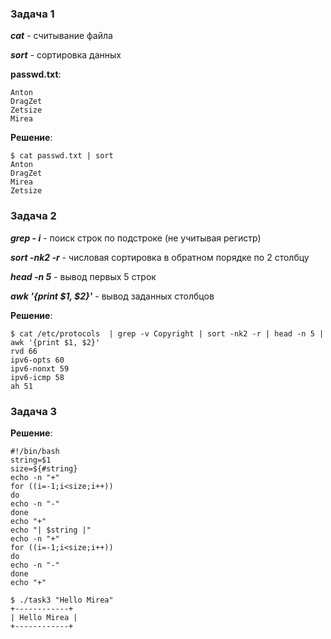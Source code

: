 ### Задача 1
***cat*** - считывание файла

***sort*** - сортировка данных

**passwd.txt**:
```$ cat passwd.txt
Anton
DragZet
Zetsize
Mirea
```

**Решение**:
```
$ cat passwd.txt | sort
Anton
DragZet
Mirea
Zetsize
```

### Задача 2

***grep - i*** - поиск строк по подстроке (не учитывая регистр)

***sort -nk2 -r*** - числовая сортировка в обратном порядке по 2 столбцу

***head -n 5*** - вывод первых 5 строк

***awk '{print $1, $2}'*** - вывод заданных столбцов

**Решение**:
```
$ cat /etc/protocols  | grep -v Copyright | sort -nk2 -r | head -n 5 | awk '{print $1, $2}'
rvd 66
ipv6-opts 60
ipv6-nonxt 59
ipv6-icmp 58
ah 51
```
### Задача 3

**Решение**:
```  GNU nano 7.2                                   task3
#!/bin/bash
string=$1
size=${#string}
echo -n "+"
for ((i=-1;i<size;i++))
do
echo -n "-"
done
echo "+"
echo "| $string |"
echo -n "+"
for ((i=-1;i<size;i++))
do
echo -n "-"
done
echo "+"
```

```
$ ./task3 "Hello Mirea"
+------------+
| Hello Mirea |
+------------+
```

